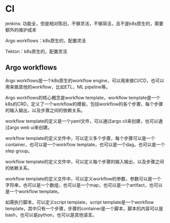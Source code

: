 # CI

jenkins: 功能全，但是相对陈旧，不够灵活，不够简洁，且不是k8s原生的，需要额外的维护成本

Argo workflows：k8s原生的，配置灵活

Tekton：k8s原生的，配置灵活

## Argo workflows

Argo workflows是一个k8s原生的workflow engine，可以用来做CI/CD，也可以用来做其他的workflow，比如ETL，ML pipeline等。

Argo workflows的核心概念是workflow template，workflow template是一个k8s的CRD，定义了一个workflow的模板，包括workflow的各个步骤，每个步骤的输入输出，以及步骤之间的依赖关系。

workflow template的定义是一个yaml文件，可以通过argo cli来创建，也可以通过argo web ui来创建。

workflow template的定义文件中，可以定义多个步骤，每个步骤可以是一个container，也可以是一个workflow template，也可以是一个dag，也可以是一个step group。

workflow template的定义文件中，可以定义每个步骤的输入输出，以及步骤之间的依赖关系。

workflow template的定义文件中，可以定义workflow的参数，参数可以是一个字符串，也可以是一个数组，也可以是一个map，也可以是一个artifact，也可以是一个workflow template。

如需执行脚本，可以定义script template，script template是一个workflow template，其中只有一个步骤，步骤的container是一个脚本，脚本的内容可以是bash，也可以是python，也可以是其他语言。
